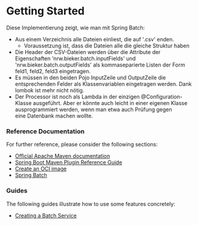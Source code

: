 # Getting Started
Diese Implementierung zeigt, wie man mit Spring Batch:
+ Aus einem Verzeichnis alle Dateien einliest, die auf '.csv' enden.
  + Voraussetzung ist, dass die Dateien alle die gleiche Struktur haben
+ Die Header der CSV-Dateien werden über die Attribute der Eigenschaften 
  'nrw.bieker.batch.inputFields' und 'nrw.bieker.batch.outputFields' als kommaseparierte Listen der 
    Form feld1, feld2, feld3 eingetragen.
+ Es müssen in den beiden Pojo InputZeile und OutputZeile die entsprechenden Felder als Klassenvariablen 
  eingetragen werden. Dank lombok ist mehr nicht nötig.
+ Der Processor ist noch als Lambda in der einzigen @Configuration-Klasse ausgeführt. 
  Aber er könnte auch leicht in einer eigenen Klasse ausprogrammiert werden, wenn man etwa auch Prüfung gegen  
  eine Datenbank machen wollte.


### Reference Documentation

For further reference, please consider the following sections:

* [Official Apache Maven documentation](https://maven.apache.org/guides/index.html)
* [Spring Boot Maven Plugin Reference Guide](https://docs.spring.io/spring-boot/docs/2.7.0/maven-plugin/reference/html/)
* [Create an OCI image](https://docs.spring.io/spring-boot/docs/2.7.0/maven-plugin/reference/html/#build-image)
* [Spring Batch](https://docs.spring.io/spring-boot/docs/2.7.0/reference/htmlsingle/#howto-batch-applications)

### Guides

The following guides illustrate how to use some features concretely:

* [Creating a Batch Service](https://spring.io/guides/gs/batch-processing/)

